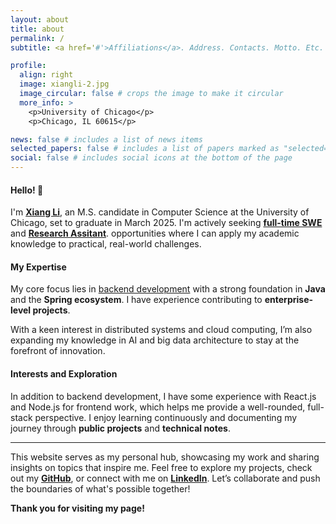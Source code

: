 ```yaml
---
layout: about
title: about
permalink: /
subtitle: <a href='#'>Affiliations</a>. Address. Contacts. Motto. Etc.

profile:
  align: right
  image: xiangli-2.jpg
  image_circular: false # crops the image to make it circular
  more_info: >
    <p>University of Chicago</p>
    <p>Chicago, IL 60615</p>

news: false # includes a list of news items
selected_papers: false # includes a list of papers marked as "selected={true}"
social: false # includes social icons at the bottom of the page
---
```


#### Hello! 👋

I'm <a href='#'>**Xiang Li**</a>, an M.S. candidate in Computer Science at the University of Chicago, set to graduate in March 2025. I'm actively seeking <a href='#'>**full-time SWE**</a> and <a href='#'>**Research Assitant**</a>. opportunities where I can apply my academic knowledge to practical, real-world challenges.

#### My Expertise

My core focus lies in <a href='#'>backend development</a> with a strong foundation in **Java** and the **Spring ecosystem**. I have experience contributing to **enterprise-level projects**. 

With a keen interest in distributed systems and cloud computing, I’m also expanding my knowledge in AI and big data architecture to stay at the forefront of innovation.

#### Interests and Exploration

In addition to backend development, I have some experience with React.js and Node.js for frontend work, which helps me provide a well-rounded, full-stack perspective. I enjoy learning continuously and documenting my journey through **public projects** and **technical notes**.




---

This website serves as my personal hub, showcasing my work and sharing insights on topics that inspire me. Feel free to explore my projects, check out my [**GitHub**](https://github.com/xiangli-damien), or connect with me on [**LinkedIn**](https://www.linkedin.com/in/xiangli-damien). Let’s collaborate and push the boundaries of what's possible together!


**Thank you for visiting my page!**


